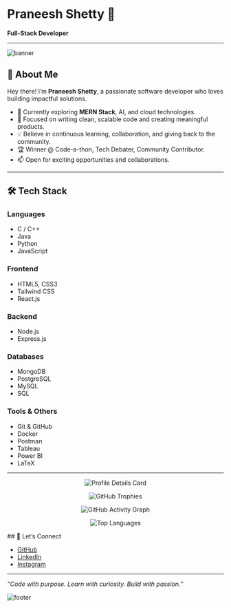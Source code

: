 <!-- README.md -->

# Praneesh Shetty 🚀

**Full-Stack Developer**

---

![banner](https://capsule-render.vercel.app/api?type=waving&color=F70000&height=200&text=Welcome%20to%20My%20GitHub&fontAlign=50&fontColor=FFFFFF&fontSize=40)

## 👋 About Me

Hey there! I’m **Praneesh Shetty**, a passionate software developer who loves building impactful solutions.  

- 🔭 Currently exploring **MERN Stack**, AI, and cloud technologies.
- 🎯 Focused on writing clean, scalable code and creating meaningful products.
- 💡 Believe in continuous learning, collaboration, and giving back to the community.
- 🏆 Winner @ Code-a-thon, Tech Debater, Community Contributor.
- 📫 Open for exciting opportunities and collaborations.

---

## 🛠 Tech Stack

### Languages

- C / C++
- Java
- Python
- JavaScript

### Frontend

- HTML5, CSS3
- Tailwind CSS
- React.js

### Backend

- Node.js
- Express.js

### Databases

- MongoDB
- PostgreSQL
- MySQL
- SQL

### Tools & Others

- Git & GitHub
- Docker
- Postman
- Tableau
- Power BI
- LaTeX

---

<p align="center"> <img src="https://github-profile-summary-cards.vercel.app/api/cards/profile-details?username=PraneeshShetty&theme=radical" alt="Profile Details Card" /> </p> <p align="center"> <img src="https://github-profile-trophy.vercel.app/?username=PraneeshShetty&theme=radical&no-frame=true&title=Stars,Followers,Commit,Repositories,PullRequest,Issues" alt="GitHub Trophies" /> </p> <p align="center"> <img src="https://github-readme-activity-graph.vercel.app/graph?username=PraneeshShetty&theme=redical" alt="GitHub Activity Graph" /> </p>
<p align="center"> <img src="https://github-readme-stats-sigma-five.vercel.app/api/top-langs/?username=PraneeshShetty&layout=compact&theme=radical&hide_border=true" alt="Top Languages" /> </p>
## 🔗 Let’s Connect

- [GitHub](https://github.com/PraneeshShetty)
- [LinkedIn](https://www.linkedin.com/in/praneesh-shetty)
- [Instagram](https://www.instagram.com/your-instagram-profile)

---

*“Code with purpose. Learn with curiosity. Build with passion.”*

![footer](https://capsule-render.vercel.app/api?type=waving&color=F70000&height=120&section=footer)

